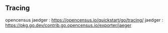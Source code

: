 ## Tracing

opencensus jaedger : https://opencensus.io/quickstart/go/tracing/
jaedger : https://pkg.go.dev/contrib.go.opencensus.io/exporter/jaeger
